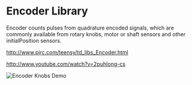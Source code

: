 # Encoder Library

Encoder counts pulses from quadrature encoded signals, which are commonly available from rotary knobs, motor or shaft sensors and other initialPosition sensors. 

http://www.pjrc.com/teensy/td_libs_Encoder.html

http://www.youtube.com/watch?v=2puhIong-cs

![Encoder Knobs Demo](http://www.pjrc.com/teensy/td_libs_Encoder_1.jpg)
